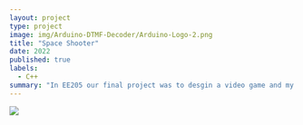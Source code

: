 ```yaml
---
layout: project
type: project
image: img/Arduino-DTMF-Decoder/Arduino-Logo-2.png
title: "Space Shooter"
date: 2022
published: true
labels:
  - C++
summary: "In EE205 our final project was to desgin a video game and my group remade Space Invaders."
---
```


<img class="img-fluid" src="..img/Arduino-DTMF-Decoder/Arduino-MT8870-Schematic.jpg">

